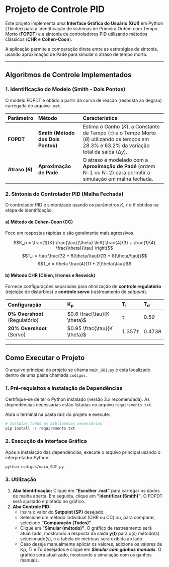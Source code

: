 # Projeto de Controle PID

Este projeto implementa uma **Interface Gráfica do Usuário (GUI)** em Python (Tkinter) para a identificação de sistemas de Primeira Ordem com Tempo Morto (**FOPDT**) e a sintonia de controladores PID utilizando métodos clássicos (**CHR** e **Cohen-Coon**).

A aplicação permite a comparação direta entre as estratégias de sintonia, usando aproximação de Padé para simular o atraso de tempo morto.

-----

## Algoritmos de Controle Implementados

### 1\. Identificação do Modelo (Smith - Dois Pontos)

O modelo FOPDT é obtido a partir da curva de reação (resposta ao degrau) carregada do arquivo `.mat`.

| Parâmetro | Método | Característica |
| :--- | :--- | :--- |
| **FOPDT** | **Smith (Método dos Dois Pontos)** | Estima o Ganho ($K$), a Constante de Tempo ($\tau$) e o Tempo Morto ($\theta$) utilizando os tempos em $28.3\%$ e $63.2\%$ da variação total da saída ($\Delta y$). |
| **Atraso ($\theta$)** | **Aproximação de Padé** | O atraso é modelado com a **Aproximação de Padé** (ordem N=1 ou N=2) para permitir a simulação em malha fechada. |

### 2\. Sintonia do Controlador PID (Malha Fechada)

O controlador PID é sintonizado usando os parâmetros $K$, $\tau$ e $\theta$ obtidos na etapa de identificação.

#### a) Método de Cohen-Coon (CC)

Foco em respostas rápidas e são geralmente mais agressivos.

$$K_p = \frac{1}{K} \frac{\tau}{\theta} \left( \frac{4}{3} + \frac{1}{4} \frac{\theta}{\tau} \right)$$$$T_i = \tau \frac{32 + 6(\theta/\tau)}{13 + 8(\theta/\tau)}$$$$T_d = \theta \frac{4}{11 + 2(\theta/\tau)}$$

#### b) Método CHR (Chien, Hrones e Reswick)

Fornece configurações separadas para otimização de **controle regulatório** (rejeição de distúrbios) e **controle servo** (rastreamento de *setpoint*).

| Configuração | $\mathbf{K_p}$ | $\mathbf{T_i}$ | $\mathbf{T_d}$ |
| :--- | :--- | :--- | :--- |
| **0% Overshoot** (Regulatório) | $0.6 \frac{\tau}{K \theta}$ | $\tau$ | $0.5 \theta$ |
| **20% Overshoot** (Servo) | $0.95 \frac{\tau}{K \theta}$ | $1.357 \tau$ | $0.473 \theta$ |

-----

## Como Executar o Projeto

O arquivo principal do projeto se chama `main_GUI.py` e está localizado dentro de uma pasta chamada `codigos`.

### 1\. Pré-requisitos e Instalação de Dependências

Certifique-se de ter o Python instalado (versão 3.x recomendada). As dependências necessárias estão listadas no arquivo `requirements.txt`.

Abra o terminal na pasta raiz do projeto e execute:

```bash
# Instalar todas as bibliotecas necessárias
pip install -r requirements.txt
```

### 2\. Execução da Interface Gráfica

Após a instalação das dependências, execute o arquivo principal usando o interpretador Python:

```bash
python codigos/main_GUI.py
```

### 3\. Utilização

1.  **Aba Identificação:** Clique em **"Escolher .mat"** para carregar os dados de malha aberta. Em seguida, clique em **"Identificar (Smith)"**. O FOPDT será ajustado e plotado no gráfico.
2.  **Aba Controle PID:**
      * Insira o valor do **Setpoint (SP)** desejado.
      * Selecione um método individual (CHR ou CC) ou, para comparar, selecione **"Comparação (Todos)"**.
      * Clique em **"Simular (método)"**. O gráfico de rastreamento será atualizado, mostrando a resposta da saída $\mathbf{y(t)}$ para o(s) método(s) selecionado(s), e a tabela de métricas será exibida ao lado.
      * Caso deseje manualmente aplicar os valores, adicione os valores de Kp, Ti e Td desejados e clique em ***Simular com ganhos manuais***. O gráfico será atualizado, mostrando a simulação com os ganhos manuais.
